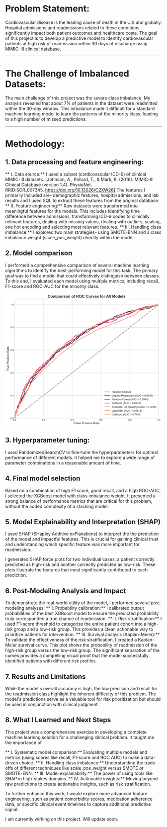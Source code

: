 # Problem Statement: 
Cardiovascular disease is the leading cause of death in the U.S and globally. Hospital admissions and readmissions related to these conditions significantly impact both patient outcomes and healthcare costs. The goal of this project is to develop a predictive model to identify cardiovascular patients at high risk of readmission within 30 days of discharge using MIMIC-III clinical database.

---

# The Challenge of Imbalanced Datasets:
The main challenge of this project was the severe class imbalance. My analysis revealed that about 7% of patients in the dataset were readmitted within the 30-day window. This imbalance made it difficult for a standard machine learning model to learn the patterns of the minority class, leading to a high number of missed predictions.

---

# Methodology:

## 1. Data processing and feature engineering:

** I. Data source:** I used a subset (cardiovascular ICD-9) of clinical MIMIC-III datasets. [Johnson, A., Pollard, T., & Mark, R. (2016). MIMIC-III Clinical Database (version 1.4). PhysioNet. RRID:SCR_007345. https://doi.org/10.13026/C2XW26] The features I primarily included are- demographic features, hospital admissions, and lab results and I used SQL to extract these features from the original database. 
** II. Feature engineering:** Raw datasets were transformed into meaningful features for the models. This includes identifying time difference between admissions, transforming ICD-9 codes to clinically relevant features, dealing with missing values, dealing with outliers, scaling, one hot encoding and selecting most relevant features.
** III. Handling class imbalance:** I explored two main strategies- using SMOTE-ENN and a class imbalance weight (scale_pos_weight) directly within the model.

## 2. Model comparison

I performed a comprehensive comparison of several machine learning algorithms to identify the best-performing model for this task. The primary goal was to find a model that could effectively distinguish between classes. To this end, I evaluated each model using multiple metrics, including recall, F1-score and ROC-AUC for the minority class.

![Combined ROC curve](Images/combined_roc_curve.png)

## 3. Hyperparameter tuning:

I used RandomizedSearchCV to fine-tune the hyperparameters for optimal performance of different models. It helped me to explore a wide range of parameter combinations in a reasonable amount of time.

## 4. Final model selection 
Based on a combination of high F1 score, good recall, and a high ROC-AUC, I selected the XGBoost model with class imbalance weight. It presented a strong balance of performance metrics that are critical for this problem, without the added complexity of a stacking model.

## 5. Model Explainability and Interpretation (SHAP)
I used SHAP (SHapley Additive exPlanations) to interpret the the prediction of the model and impactful features. This is crucial for gaining clinical trust and understanding which specific feature was more important for readmission.

I generated SHAP force plots for two individual cases: a patient correctly predicted as high-risk and another correctly predicted as low-risk. These plots illustrate the features that most significantly contributed to each prediction.

## 6. Post-Modeling Analysis and Impact
To demonstrate the real-world utility of the model, I performed several post-modeling analyses:
** I. Probability calibration:** I calibrated output probabilities of the best XGBoost model to ensure the predicted probability truly corresponded a true chance of readmission.
** II. Risk stratification:** I used F1-score threshold to categorize the entire patient cohort into a high-risk group and a low-risk group. This provides a clear, actionable way to prioritize patients for intervention.
** III. Survival analysis (Kaplan-Meier):** To validate the effectiveness of the risk stratification, I created a Kaplan-Meier survival curve. This plot shows the probability of readmission of the high-risk group versus the low-risk group. The significant separation of the curves provides a compelling visual proof that the model successfully identified patients with different risk profiles.

## 7. Results and Limitations
While the model's overall accuracy is high, the low precision and recall for the readmission class highlight the inherent difficulty of this problem. The model's predictions serve as a valuable tool for risk prioritization but should be used in conjunction with clinical judgment.

## 8. What I Learned and Next Steps
This project was a comprehensive exercise in developing a complete machine learning solution for a challenging clinical problem. It taught me the importance of

** I. Systematic model comparison:** Evaluating multiple models and metrics (using scores like recall, F1-score and ROC AUC) to make a data-driven choice.
** II. Handling class imbalance:** Understanding the trade-offs of different techniques like scale_pos_weight versus SMOTE or SMOTE-ENN.
** III. Model explainability:** The power of using tools like SHAP in high-stakes domains.
** IV. Actionable insights:** Moving beyond raw predictions to create actionable insights, such as risk stratification.

To further enhance this work, I would explore more advanced feature engineering, such as patient comorbidity scores, medication adherence data, or specific clinical event timelines to capture additional predictive signal.



I am currently wirking on this project. Will update soon. 
